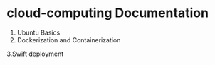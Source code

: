 # cloud-computing Documentation

1. Ubuntu Basics
2. Dockerization and Containerization

3.Swift deployment
